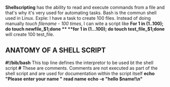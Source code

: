 **Shellscripting** has the ability to read and execute commands from a file and that's why it's very used for automating tasks. Bash is the commun shell used in Linux. Exple: l have a task to create 100 files. Instead of doing manually *touch filename - 100 times*, l can wite a script like **For 1 in (1..100); do touch newfile_$1;done
**
**for 1 in (1...100); do touch test_file_$1;done** will create 100 test_file.

## ANATOMY OF A SHELL SCRIPT
**#!/bib/bash** This top line defines the interpretor to be used bt the shell script
**#** These are comments. Comments are not executed as part of the shell script and are used for documentation within the script itself
**echo "Please enter your name "**
**read name**
**echo -e "hello $name!\n"**
     
